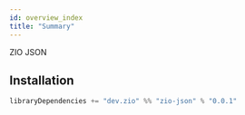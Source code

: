 ```yaml
---
id: overview_index
title: "Summary"
---
```


ZIO JSON

## Installation

```scala
libraryDependencies += "dev.zio" %% "zio-json" % "0.0.1"
```
